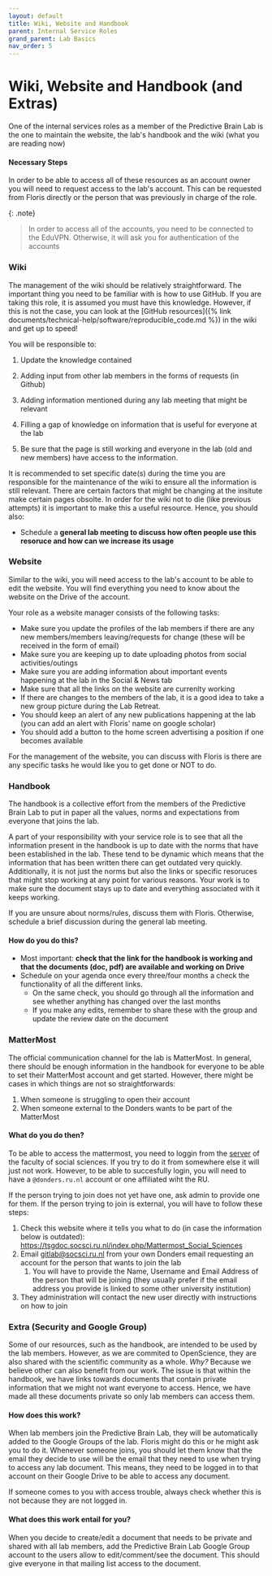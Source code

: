 ```yaml
---
layout: default
title: Wiki, Website and Handbook
parent: Internal Service Roles
grand_parent: Lab Basics
nav_order: 5
---
```


# Wiki, Website and Handbook (and Extras)

One of the internal services roles as a member of the Predictive Brain Lab is the one to maintain the website, the lab's handbook and the wiki (what you are reading now)

#### Necessary Steps
In order to be able to access all of these resources as an account owner you will need to request access to the lab's account. This can be requested from Floris directly or the person that was previously in charge of the role. 

{: .note}
> In order to access all of the accounts, you need to be connected to the EduVPN. Otherwise, it will ask you for authentication of the accounts

### Wiki
The management of the wiki should be relatively straightforward. The important thing you need to be familiar with is how to use GitHub. If you are taking this role, it is assumed you must have this knowledge. However, if this is not the case, you can look at the [GitHub resources]({% link documents/technical-help/software/reproducible_code.md %}) in the wiki and get up to speed! 

You will be responsible to:

1. Update the knowledge contained
  1. Adding input from other lab members in the forms of requests (in Github)
  2. Adding information mentioned during any lab meeting that might be relevant
  3. Filling a gap of knowledge on information that is useful for everyone at the lab

2. Be sure that the page is still working and everyone in the lab (old and new members) have access to the information.

It is recommended to set specific date(s) during the time you are responsible for the maintenance of the wiki to ensure all the information is still relevant. There are certain factors that might be changing at the insitute make certain pages obsolte. In order for the wiki not to die (like previous attempts) it is important to make this a useful resource. Hence, you should also:

* Schedule a **general lab meeting to discuss how often people use this resoruce and how can we increase its usage**

### Website

Similar to the wiki, you will need access to the lab's account to be able to edit the website. You will find everything you need to know about the website on the Drive of the account. 

Your role as a website manager consists of the following tasks:
- Make sure you update the profiles of the lab members if there are any new members/members leaving/requests for change (these will be received in the form of email)
- Make sure you are keeping up to date uploading photos from social activities/outings
- Make sure you are adding information about important events happening at the lab in the Social & News tab
- Make sure that all the links on the website are currenlty working
- If there are changes to the members of the lab, it is a good idea to take a new group picture during the Lab Retreat.
- You should keep an alert of any new publications happening at the lab (you can add an alert with Floris' name on google scholar)
- You should add a button to the home screen advertising a position if one becomes available

For the management of the website, you can discuss with Floris is there are any specific tasks he would like you to get done or NOT to do. 

### Handbook 

The handbook is a collective effort from the members of the Predictive Brain Lab to put in paper all the values, norms and expectations from everyone that joins the lab. 

A part of your responsibility with your service role is to see that all the information present in the handbook is up to date with the norms that have been established in the lab. These tend to be dynamic which means that the information that has been written there can get outdated very quickly. Additionally, it is not just the norms but also the links or specific resoruces that might stop working at any point for various reasons. Your work is to make sure the document stays up to date and everything associated with it keeps working. 

If you are unsure about norms/rules, discuss them with Floris. Otherwise, schedule a brief discussion during the general lab meeting.

#### How do you do this?

- Most important: **check that the link for the handbook is working and that the documents (doc, pdf) are available and working on Drive**
- Schedule on your agenda once every three/four months a check the functionality of all the different links.
    - On the same check, you should go through all the information and see whether anything has changed over the last months
    - If you make any edits, remember to share these with the group and update the review date on the document
 
### MatterMost

The official communication channel for the lab is MatterMost. In general, there should be enough information in the handbook for everyone to be able to set their MatterMost account and get started. However, there might be cases in which things are not so straightforwards:

1. When someone is struggling to open their account
2. When someone external to the Donders wants to be part of the MatterMost

#### What do you do then?
To be able to access the mattermost, you need to loggin from the [server](https://mattermost.socsci.ru.nl/) of the faculty of social sciences. If you try to do it from somewhere else it will just not work. However, to be able to succesfully login, you will need to have a `@donders.ru.nl` account or one affiliated wiht the RU. 

If the person trying to join does not yet have one, ask admin to provide one for them. 
If the person trying to join is external, you will have to follow these steps: 
1. Check this website where it tells you what to do (in case the information below is outdated): https://tsgdoc.socsci.ru.nl/index.php/Mattermost_Social_Sciences
2. Email gitlab@socsci.ru.nl from your own Donders email requesting an account for the person that wants to join the lab
    1. You will have to provide the Name, Username and Email Address of the person that will be joining (they usually prefer if the email address you provide is linked to some other university institution)
3. They administration will contact the new user directly with instructions on how to join    

### Extra (Security and Google Group)

Some of our resources, such as the handbook, are intended to be used by the lab members. However, as we are commited to OpenScience, they are also shared with the scientific community as a whole. _Why?_ Because we believe other can also benefit from our work. 
The issue is that within the handbook, we have links towards documents that contain private information that we might not want everyone to access. Hence, we have made all these documents private so only lab members can access them.

#### How does this work?
When lab members join the Predictive Brain Lab, they will be automatically added to the Google Groups of the lab. Floris might do this or he might ask you to do it. Whenever someone joins, you should let them know that the email they decide to use will be the email that they need to use when trying to access any lab document. This means, they need to be logged in to that account on their Google Drive to be able to access any document. 

If someone comes to you with access trouble, always check whether this is not because they are not logged in.

#### What does this work entail for you?

When you decide to create/edit a document that needs to be private and shared with all lab members, add the Predictive Brain Lab Google Group account to the users allow to edit/comment/see the document. This should give everyone in that mailing list access to the document. 
 
